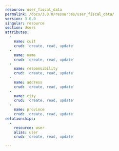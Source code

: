```yaml
---
resource: user_fiscal_data
permalink: /docs/3.0.0/resources/user_fiscal_data/
version: 3.0.0
singular: resource
section: Users
attributes:
  -
    name: cuit
    crud: 'create, read, update'
  -
    name: name
    crud: 'create, read, update'
  -
    name: responsibility
    crud: 'create, read, update'
  -
    name: address
    crud: 'create, read, update'
  -
    name: city
    crud: 'create, read, update'
  -
    name: province
    crud: 'create, read, update'
relationships:
  -
    resource: user
    alias: user
    crud: 'create, read, update'

---
```


